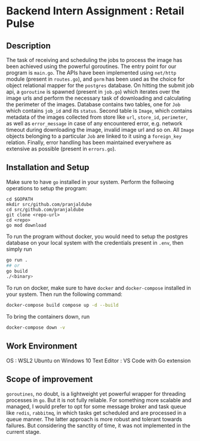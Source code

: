 # Backend Intern Assignment : Retail Pulse

## Description

The task of receiving and scheduling the jobs to process the image has been achieved using the powerful goroutines. The entry point for our program is `main.go`. The APIs have been implemented using `net/http` module (present in `routes.go`), and `gorm` has been used as the choice for object relational mapper for the `postgres` database. On hitting  the submit job api, a `goroutine` is spawned (present in `job.go`) which iterates over the image urls and perform the necessary task of downloading and calculating the perimeter of the images. Database contains two tables, one for `Job` which contains `job_id` and its `status`. Second table is `Image`, which contains metadata of the images collected from store like `url`, `store_id`, `perimeter`, as well as `error_message` in case of any encountered error, e.g. network timeout during downloading the image, invalid image url and so on.
All `Image` objects belonging to a particular `Job` are linked to it using a `foreign_key` relation. Finally, error handling has been maintained everywhere as extensive as possible (present in `errors.go`).

## Installation and Setup

Make sure to have `go` installed in your system. 
Perform the follwoing operations to setup the program:

```
cd $GOPATH
mkdir src/github.com/pranjaldube
cd src/github.com/pranjaldube
git clone <repo-url>
cd <repo>
go mod download
```

To run the program without docker, you would need to setup the postgres database on your local system with the credentials present in `.env`, then simply run

```bash
go run .  
## or
go build
./<binary>
```

To run on docker, make sure to have `docker` and `docker-compose` installed in your system. Then run the following command:

```bash
docker-compose build compose up -d --build
```

To bring the containers down, run

```bash
docker-compose down -v
```

## Work Environment

OS : WSL2 Ubuntu on Windows 10
Text Editor : VS Code with Go extension

## Scope of improvement

`goroutines`, no doubt, is a lightweight yet powerful wrapper for threading processes in `go`. But it is not fully reliable. For something more scalable and managed, I would prefer to opt for some message broker and task queue like `redis`, `rabbitmq`, in which tasks get scheduled and are processed in a queue manner. The latter approach is more robust and tolerant towards failures. But considering the sanctity of time, it was not implemented in the current stage.